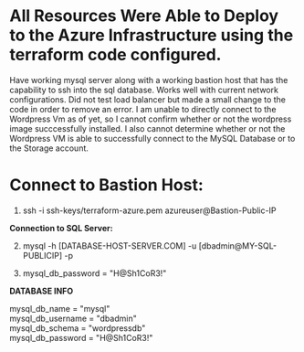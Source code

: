 # All Resources Were Able to Deploy to the Azure Infrastructure using the terraform code configured.

Have working mysql server along with a working bastion host that has the capability to ssh into the sql database. Works well with current network configurations. Did not test load balancer but made a small change to the code in order to remove an error. I am unable to directly connect to the Wordpress Vm as of yet, so I cannot confirm whether or not the wordpress image succcessfully installed. I also cannot determine whether or not the Wordpress VM is able to successfully connect to the MySQL Database or to the Storage account. 

# Connect to Bastion Host:

1) ssh -i ssh-keys/terraform-azure.pem azureuser@Bastion-Public-IP

 <b>  Connection to SQL Server: </b> </br>
 
2) mysql -h [DATABASE-HOST-SERVER.COM] -u [dbadmin@MY-SQL-PUBLICIP] -p 

3) mysql_db_password = "H@Sh1CoR3!"




<b> DATABASE INFO </b> </br>

mysql_db_name = "mysql" </br>
mysql_db_username = "dbadmin" </br>
mysql_db_schema = "wordpressdb" </br>
mysql_db_password = "H@Sh1CoR3!"
